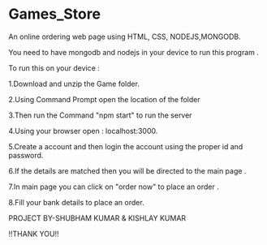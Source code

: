 # Games_Store
An online ordering web page using HTML, CSS, NODEJS,MONGODB.

You need to have mongodb and nodejs in your device to run this program .

To run this on your device :

1.Download and unzip the Game folder.

2.Using Command Prompt open the location of the folder

3.Then run the Command "npm start" to run the server

4.Using your browser open : localhost:3000.

5.Create a account and then login the account using the proper id and password.

6.If the details are matched then you will be directed to the main page .

7.In main page you can click on "order now" to place an order .

8.Fill your bank details to place an order.

PROJECT BY-SHUBHAM KUMAR & KISHLAY KUMAR

!!THANK YOU!!
